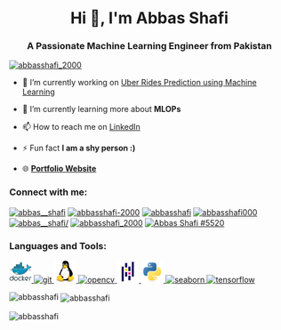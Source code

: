 <h1 align="center">Hi 👋, I'm Abbas Shafi</h1>
<h3 align="center">A Passionate Machine Learning Engineer from Pakistan</h3>


 
<p align="left"> <a href="https://twitter.com/abbas__shafi" target="blank"><img src="https://img.shields.io/twitter/follow/abbas_shafi2000?logo=twitter&style=for-the-badge" alt="abbasshafi_2000" /></a> </p>  

- 🔭 I’m currently working on [Uber Rides Prediction using Machine Learning](https://github.com/abbasshafi/Uber-Rides-Prediction)

- 🌱 I’m currently learning more about **MLOPs**

- 📫 How to reach me on [LinkedIn](https://www.linkedin.com/in/abbasshafi/) 

- ⚡ Fun fact **I am a shy person :)**

- 🌐 [**Portfolio Website**](https://abbasshafi.github.io/)



<h3 align="left">Connect with me:</h3>
<p align="left">
 <a href="https://twitter.com/abbas__shafi" target="blank"><img align="center" src="https://raw.githubusercontent.com/rahuldkjain/github-profile-readme-generator/master/src/images/icons/Social/twitter.svg" alt="abbas__shafi" height="30" width="40" /></a> 
<a href="https://linkedin.com/in/abbasshafi-2000" target="blank"><img align="center" src="https://raw.githubusercontent.com/rahuldkjain/github-profile-readme-generator/master/src/images/icons/Social/linked-in-alt.svg" alt="abbasshafi-2000" height="30" width="40" /></a>
<a href="https://kaggle.com/abbasshafi" target="blank"><img align="center" src="https://raw.githubusercontent.com/rahuldkjain/github-profile-readme-generator/master/src/images/icons/Social/kaggle.svg" alt="abbasshafi" height="30" width="40" /></a>
<a href="https://fb.com/abbasshafi000" target="blank"><img align="center" src="https://raw.githubusercontent.com/rahuldkjain/github-profile-readme-generator/master/src/images/icons/Social/facebook.svg" alt="abbasshafi000" height="30" width="40" /></a>
<a href="https://instagram.com/abbas__shafi/" target="blank"><img align="center" src="https://raw.githubusercontent.com/rahuldkjain/github-profile-readme-generator/master/src/images/icons/Social/instagram.svg" alt="abbas__shafi/" height="30" width="40" /></a>
<a href="https://www.hackerrank.com/abbasshafi_2000" target="blank"><img align="center" src="https://raw.githubusercontent.com/rahuldkjain/github-profile-readme-generator/master/src/images/icons/Social/hackerrank.svg" alt="abbasshafi_2000" height="30" width="40" /></a>
<a href="https://discord.gg/Abbas Shafi #5520" target="blank"><img align="center" src="https://raw.githubusercontent.com/rahuldkjain/github-profile-readme-generator/master/src/images/icons/Social/discord.svg" alt="Abbas Shafi #5520" height="30" width="40" /></a>
</p>

<h3 align="left">Languages and Tools:</h3>
<p align="left"> <a href="https://www.docker.com/" target="_blank" rel="noreferrer"> <img src="https://raw.githubusercontent.com/devicons/devicon/master/icons/docker/docker-original-wordmark.svg" alt="docker" width="40" height="40"/> </a> <a href="https://git-scm.com/" target="_blank" rel="noreferrer"> <img src="https://www.vectorlogo.zone/logos/git-scm/git-scm-icon.svg" alt="git" width="40" height="40"/> </a> <a href="https://www.linux.org/" target="_blank" rel="noreferrer"> <img src="https://raw.githubusercontent.com/devicons/devicon/master/icons/linux/linux-original.svg" alt="linux" width="40" height="40"/> </a> <a href="https://opencv.org/" target="_blank" rel="noreferrer"> <img src="https://www.vectorlogo.zone/logos/opencv/opencv-icon.svg" alt="opencv" width="40" height="40"/> </a> <a href="https://pandas.pydata.org/" target="_blank" rel="noreferrer"> <img src="https://raw.githubusercontent.com/devicons/devicon/2ae2a900d2f041da66e950e4d48052658d850630/icons/pandas/pandas-original.svg" alt="pandas" width="40" height="40"/> </a> <a href="https://www.python.org" target="_blank" rel="noreferrer"> <img src="https://raw.githubusercontent.com/devicons/devicon/master/icons/python/python-original.svg" alt="python" width="40" height="40"/> </a>  <a href="https://seaborn.pydata.org/" target="_blank" rel="noreferrer"> <img src="https://seaborn.pydata.org/_images/logo-mark-lightbg.svg" alt="seaborn" width="40" height="40"/> </a> <a href="https://www.tensorflow.org" target="_blank" rel="noreferrer"> <img src="https://www.vectorlogo.zone/logos/tensorflow/tensorflow-icon.svg" alt="tensorflow" width="40" height="40"/> </a> </p>

<p><img align="left" src="https://github-readme-stats.vercel.app/api/top-langs?username=abbasshafi&show_icons=true&locale=en&layout=compact" alt="abbasshafi" /></p>

<p>&nbsp;<img align="center" src="https://github-readme-stats.vercel.app/api?username=abbasshafi&show_icons=true&locale=en" alt="abbasshafi" /></p>

<p><img align="center" src="https://github-readme-streak-stats.herokuapp.com/?user=abbasshafi&" alt="abbasshafi" /></p>



<!-- 
<a href="https://pytorch.org/" target="_blank" rel="noreferrer"> <img src="https://www.vectorlogo.zone/logos/pytorch/pytorch-icon.svg" alt="pytorch" width="40" height="40"/> </a> <a href="https://scikit-learn.org/" target="_blank" rel="noreferrer"> <img src="https://upload.wikimedia.org/wikipedia/commons/0/05/Scikit_learn_logo_small.svg" alt="scikit_learn" width="40" height="40"/> </a> -->
